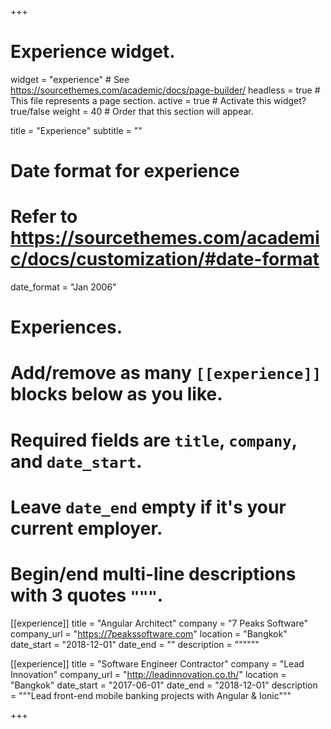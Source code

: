 +++
# Experience widget.
widget = "experience"  # See https://sourcethemes.com/academic/docs/page-builder/
headless = true  # This file represents a page section.
active = true  # Activate this widget? true/false
weight = 40  # Order that this section will appear.

title = "Experience"
subtitle = ""

# Date format for experience
#   Refer to https://sourcethemes.com/academic/docs/customization/#date-format
date_format = "Jan 2006"

# Experiences.
#   Add/remove as many `[[experience]]` blocks below as you like.
#   Required fields are `title`, `company`, and `date_start`.
#   Leave `date_end` empty if it's your current employer.
#   Begin/end multi-line descriptions with 3 quotes `"""`.
[[experience]]
  title = "Angular Architect"
  company = "7 Peaks Software"
  company_url = "https://7peakssoftware.com"
  location = "Bangkok"
  date_start = "2018-12-01"
  date_end = ""
  description = """"""

[[experience]]
  title = "Software Engineer Contractor"
  company = "Lead Innovation"
  company_url = "http://leadinnovation.co.th/"
  location = "Bangkok"
  date_start = "2017-06-01"
  date_end = "2018-12-01"
  description = """Lead front-end mobile banking projects with Angular & Ionic"""

+++
